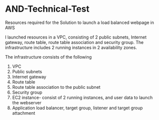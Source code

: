 # AND-Technical-Test
Resources required for the Solution to launch a load balanced webpage in AWS

I launched resources in a VPC, consisting of 2 public subnets, Internet gateway, route table, route table association and security group. The infrastructure includes 2 running instances in 2 availability zones.


The infrastructure consists of the following

1.	VPC
2.	Public subnets
3.	Internet gateway
4.	Route table
5.	Route table association to the public subnet
6.	Security group
7.	EC2 instance- consist of 2 running instances, and user data to launch the webserver
8.	Application load balancer, target group, listener and target group attachment
